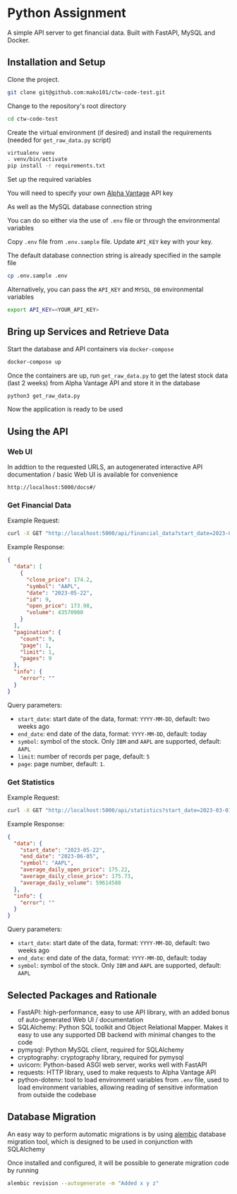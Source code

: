 # Python Assignment

A simple API server to get financial data. Built with FastAPI, MySQL and Docker.


## Installation and Setup

Clone the project.

```bash
git clone git@github.com:mako101/ctw-code-test.git
```

Change to the repository's root directory
```bash
cd ctw-code-test
```

Create the virtual environment (if desired) and install the requirements (needed for `get_raw_data.py` script)

```bash
virtualenv venv
. venv/bin/activate
pip install -r requirements.txt
```

Set up the required variables 

You will need to specify your own [Alpha Vantage](https://www.alphavantage.co/) API key

As well as the MySQL database connection string

You can do so either via the use of `.env` file or through the environmental variables

Copy `.env` file from `.env.sample` file. Update `API_KEY` key with your key.

The default database connection string is already specified in the sample file

```bash
cp .env.sample .env
```

Alternatively, you can pass  the `API_KEY` and `MYSQL_DB` environmental variables

```bash
export API_KEY=<YOUR_API_KEY>
```


## Bring up Services and Retrieve Data

Start the database and API containers via `docker-compose`

```bash
docker-compose up
```
Once the containers are up, run `get_raw_data.py` to get the latest stock data (last 2 weeks) from Alpha Vantage API and store it in the database

```bash
python3 get_raw_data.py
```
Now the application is ready to be used


## Using the API


### Web UI

In addtion to the requested URLS, an autogenerated interactive API documentation / basic Web UI is available for convenience 

```dockerignore
http://localhost:5000/docs#/
```


### Get Financial Data

Example Request:
```bash
curl -X GET "http://localhost:5000/api/financial_data?start_date=2023-03-01&end_date=2023-03-04&symbol=IBM&limit=2&page=2"
```

Example Response:
```json
{
  "data": [
    {
      "close_price": 174.2,
      "symbol": "AAPL",
      "date": "2023-05-22",
      "id": 9,
      "open_price": 173.98,
      "volume": 43570900
    }
  ],
  "pagination": {
    "count": 9,
    "page": 1,
    "limit": 1,
    "pages": 9
  },
  "info": {
    "error": ""
  }
}
```
Query parameters:
- `start_date`: start date of the data, format: `YYYY-MM-DD`, default: two weeks ago
- `end_date`: end date of the data, format: `YYYY-MM-DD`, default: today
- `symbol`: symbol of the stock. Only `IBM` and `AAPL` are supported, default: `AAPL`
- `limit`: number of records per page, default: `5`
- `page`:  page number, default: `1`.


### Get Statistics
Example Request:
```bash
curl -X GET "http://localhost:5000/api/statistics?start_date=2023-03-01&end_date=2023-03-04&symbol=IBM"
```

Example Response:
```json
{
  "data": {
    "start_date": "2023-05-22",
    "end_date": "2023-06-05",
    "symbol": "AAPL",
    "average_daily_open_price": 175.22,
    "average_daily_close_price": 175.73,
    "average_daily_volume": 59614588
  },
  "info": {
    "error": ""
  }
}
```
Query parameters:
- `start_date`: start date of the data, format: `YYYY-MM-DD`, default: two weeks ago
- `end_date`: end date of the data, format: `YYYY-MM-DD`, default: today
- `symbol`: symbol of the stock. Only `IBM` and `AAPL` are supported, default: `AAPL`


## Selected Packages and Rationale
- FastAPI: high-performance, easy to use API library, with an added bonus of auto-generated Web UI / documentation
- SQLAlchemy: Python SQL toolkit and Object Relational Mapper. Makes it easy to use any supported DB backend with minimal changes to the code
- pymysql: Python MySQL client, required for SQLAlchemy
- cryptography: cryptography library, required for pymysql
- uvicorn: Python-based ASGI web server, works well with FastAPI
- requests: HTTP library, used to make requests to Alpha Vantage API
- python-dotenv: tool to load environment variables from `.env` file, used to load environment variables, allowing reading of sensitive information from outside the codebase

## Database Migration

An easy way to perform automatic migrations is by using [alembic](https://alembic.sqlalchemy.org/en/latest/index.html) database migration tool, which is designed to be used in conjunction with SQLAlchemy

Once installed and configured, it will be possible to generate migration code by running

```bash
alembic revision --autogenerate -m "Added x y z"
```


